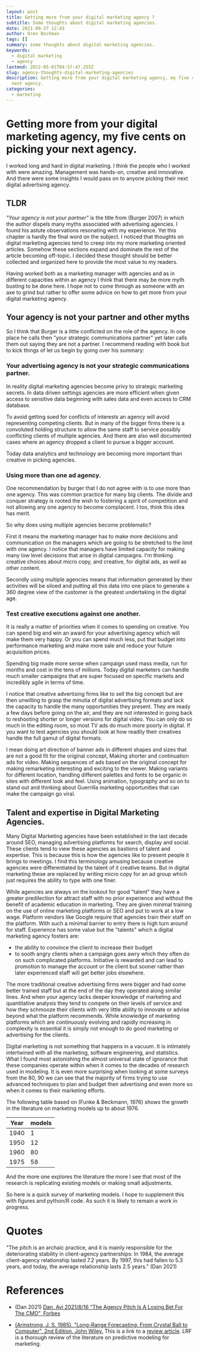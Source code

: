 ```yaml
---
layout: post
title: Getting more from your digital marketing agency ?
subtitle: Some thoughts about digital marketing agencies.
date: 2021-09-27 12:43
author: Oren Bochman
tags: []
summary: some thoughts about digital marketing agencies.
keywords:
  - digital marketing
  - agency
lastmod: 2022-05-01T04:57:47.255Z
slug: agency-thoughts-digital-marketing-agencies
description: Getting more from your digital marketing agency, my five cents on picking your
  next agency.
categories:
  - marketing
---
```


# Getting more from your digital marketing agency, my five cents on picking your next agency.

I worked long and hard in digital marketing. I think the people who I worked with were amazing. Management was hands-on, creative and innovative. And there were some insights I would pass on to anyone picking their next digital advertising agency.

## TLDR

*"Your agency is not your partner"* is the title from (Burger 2007) in which the author dispels many myths associated with advertising agencies. I found his astute observations resonating with my experience. Yet this chapter is hardly the final word on the subject. I noticed that thoughts on digital marketing agencies tend to creep into my more marketing oriented articles. Somehow these sections expand and dominate the rest of the article becoming off-topic. I decided these thought should be better collected and organized here to provide the most value to my readers.

Having worked both as a marketing manager with agencies and as in different capacities within an agency I think that there may be more myth busting to be done here. I hope not to come through as someone with an axe to grind but rather to offer some advice on how to get more from your digital marketing agency.

## Your agency is not your partner and other myths

So I think that Burger is a little conflicted on the role of the agency. In one place he calls then "your strategic communications partner" yet later calls them out saying they are not a partner. I recommend reading with book but to kick things of let us begin by going over his summary:

### Your advertising agency is not your strategic communications partner.

In reality digital marketing agencies become privy to strategic marketing secrets. In data driven settings agencies are more efficient when given access to sensitive data beginning with sales data and even access to CRM database.

To avoid getting sued for conflicts of interests an agency will avoid representing competing clients. But in many of the bigger firms there is a convoluted holding structure to allow the same staff to service possibly conflicting clients of multiple agencies. And there are also well documented cases where an agency dropped a client to pursue a bigger account. 

Today data analytics and technology are becoming more important than creative in picking agencies. 

### Using more than one ad agency.

One recommendation by burger that I do not agree with is to use more than one agency. This was common practice for many big clients. The divide and conquer strategy is rooted the wish to fostering a spirit of competition and not allowing any one agency to become complacent. I too, think this idea has merit. 

So why does using multiple agencies become problematic?

First it means the marketing manager has to make more decisions and communication on the managers which are going to be stretched to the limit with one agency. I notice that managers have limited capacity for making many low level decisions that arise in digital campaigns. I'm thinking creative choices about micro copy, and creative, for digital ads, as well as other content. 

Secondly using multiple agencies means that information generated by their activities will be siloed and putting all this data into one place to generate a 360 degree view of the customer is the greatest undertaking in the digital age.

### Test creative executions against one another.

It is really a matter of priorities when it comes to spending on creative. You can spend big and win an award for your advertising agency which will make them very happy. Or you can spend much less, put that budget into performance marketing and make more sale and reduce your future acquisition prices.

Spending big made more sense when campaign used mass media, run for months and cost in the tens of millions. Today digital marketers can handle much smaller campaigns that are super focused on specific markets and incredibly agile in terms of time.

I notice that creative advertising firms like to sell the big concept but are then unwilling to grasp the minutia of digital advertising formats and lack the capacity to handle the many opportunities they present. They are ready a few days before going on the air, and they are not interested in going back to reshooting shorter or longer versions for digital video. You can only do so much in the editing room, so most TV ads do much more poorly in digital. If you want to test agencies you should look at how readily their creatives handle the full gamut of digital formats. 

I mean doing art direction of banner ads in different shapes and sizes that are not a good fit for the original concept, Making shorter and continuation ads for video. Making sequences of ads based on the original concept for making remarketing interesting and exciting to the viewer. Making variants for different location, handling different palettes and fonts to be organic in sites with different look and feel. Using animation, typography and so on to stand out and thinking about Guerrilla marketing opportunities that can make the campaign go viral.

## Talent and expertise in Digital Marketing Agencies.

Many Digital Marketing agencies have been established in the last decade around SEO, managing advertising platforms for search, display and social. These clients tend to view these agencies as bastions of talent and expertise. This is because this is how the agencies like to present people it brings to meetings. I find this terminology amusing because creative agencies were differentiated by the talent of it creative teams. But in digital marketing these are replaced by writing micro copy for an ad group which just requires the ability to type with one finer.

While agencies are always on the lookout for good "talent" they have a greater predilection for attract staff with no prior experience and without the benefit of academic education in marketing. They are given minimal training on the use of online marketing platforms or SEO and put to work at a low wage. Platform vendors like Google require that agencies train their staff on the platform. With such a minimal barrier to entry there is high turn around for staff. Experience has some value but the "talents" which a digital marketing agency fosters are:
 - the ability to convince the client to increase their budget
 - to sooth angry clients when a campaign goes awry which they often do on such complicated platforms.
Initiative is rewarded and can lead to promotion to manage the account or the client but sooner rather than later experienced staff will get better jobs elsewhere.

The more traditional creative advertising firms were bigger and had some better trained staff but at the end of the day they operated along similar lines. And when your agency lacks deeper knowledge of marketing and quantitative analysis they tend to compete on their levels of service and how they schmooze their clients with very little ability to innovate or advise beyond what the platform recommends. While knowledge of marketing platforms which are continuously evolving and rapidly increasing in complexity is essential it is simply not enough to do good marketing or advertising for the clients.

Digital marketing is not something that happens in a vacuum. It is intimately intertwined with all the marketing, software engineering, and statistics.
What I found most astonishing the almost universal state of ignorance that these companies operate within when it comes to the decades of research used in modeling. It is even more surprising when looking at some surveys from the 80, 90 we can see that the majority of firms trying to use advanced techniques to plan and budget their advertising and even more so when it comes to their marketing efforts.

The following table based on (Funke & Beckmann, 1976) shows the growth in the literature on marketing models up to about 1976.

Year | models
-----|--------
1940 | 1 
1950 | 12 
1960 | 80 
1975 | 58 



And the more one explores the literature the more I see that most of the research is replicating existing models or making small adjustments.

So here is a quick survey of marketing models. I hope to supplement this with figures and python/R code. As such it is likely to remain a work in progress.

# Quotes

"The pitch is an archaic practice, and it is mainly responsible for the deteriorating stability in client-agency partnerships: In 1984, the average client-agency relationship lasted 7.2 years. By 1997, this had fallen to 5.3 years, and today, the average relationship lasts 2.5 years." (Dan 2021)

# References

- (Dan 2021) [Dan, Avi 2021/8/16 "The Agency Pitch Is A Losing Bet For The CMO", Forbes](https://www.forbes.com/sites/avidan/2021/08/16/the-agency-pitch-is-a-losing-bet-for-the-cmo/?sh=4f0cf59311c0)

- [(Armstrong, J. S. 1985). "Long-Range Forecasting: From Crystal Ball to Computer", 2nd Edition. John Wiley.]() This is a link to a [review article](https://www.sciencedirect.com/science/article/abs/pii/0169207086900592). LRF is a thorough review of the literature on predictive modeling for marketing.



